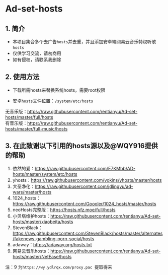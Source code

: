 # Ad-set-hosts

## 1. 简介

- 本项目集合多个去广告`hosts`并去重，并且添加安卓端网易云音乐特权听歌`hosts`
- 仅供学习交流，请勿商用
- 如有侵权，请联系我删除

## 2. 使用方法

- 下载所需hosts来替换系统hosts，需要root权限

- 安卓`hosts`文件位置：`/system/etc/hosts`

无音乐版：https://raw.githubusercontent.com/rentianyu/Ad-set-hosts/master/full/hosts   
有音乐版：https://raw.githubusercontent.com/rentianyu/Ad-set-hosts/master/full-music/hosts   

## 3. 在此致谢以下引用的hosts源以及@WQY916提供的帮助

1. 依然的爱：https://raw.githubusercontent.com/E7KMbb/AD-hosts/master/system/etc/hosts   
2. yhosts：https://raw.githubusercontent.com/vokins/yhosts/master/hosts   
3. 大圣净化：https://raw.githubusercontent.com/jdlingyu/ad-wars/master/hosts   
4. 1024_hosts：https://raw.githubusercontent.com/Goooler/1024_hosts/master/hosts   
6. neoHosts完整版：https://hosts.nfz.moe/full/hosts   
7. 小贝塔维护hosts：https://raw.githubusercontent.com/rentianyu/Ad-set-hosts/master/xiaobeita/hosts   
8. StevenBlack：https://raw.githubusercontent.com/StevenBlack/hosts/master/alternates/fakenews-gambling-porn-social/hosts   
8. adaway：https://adaway.org/hosts.txt
9. 网易云音乐hosts：https://raw.githubusercontent.com/rentianyu/Ad-set-hosts/master/NetEase/hosts   

注：9 为`https://wy.ydlrqx.com/proxy.pac `提取得来
